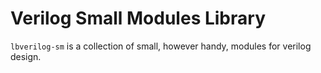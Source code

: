 # Verilog Small Modules Library

`lbverilog-sm` is a collection of small, however handy, modules for verilog design.
